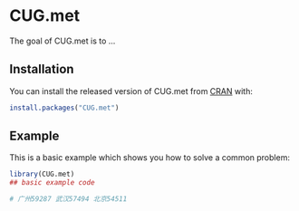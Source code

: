 
# CUG.met

<!-- badges: start -->
<!-- badges: end -->

The goal of CUG.met is to ...

## Installation

You can install the released version of CUG.met from [CRAN](https://CRAN.R-project.org) with:

``` r
install.packages("CUG.met")
```

## Example

This is a basic example which shows you how to solve a common problem:

``` r
library(CUG.met)
## basic example code

# 广州59287 武汉57494 北京54511
```
